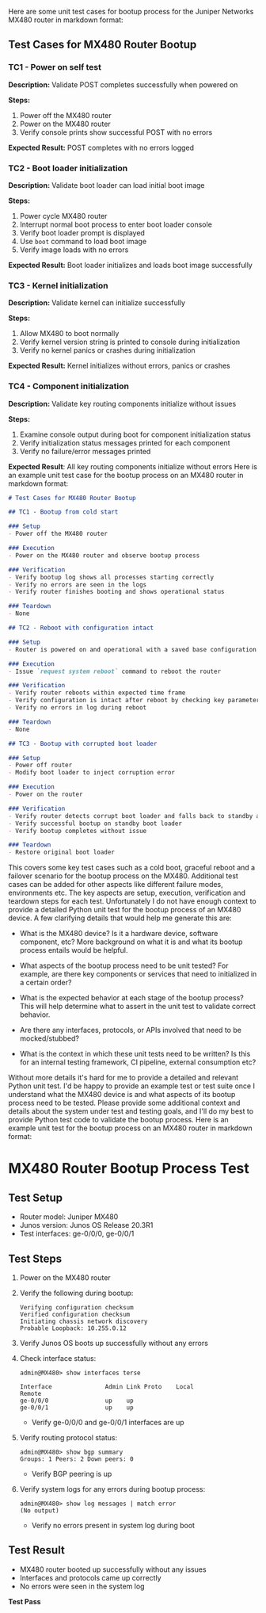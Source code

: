  Here are some unit test cases for bootup process for the Juniper Networks MX480 router in markdown format:

## Test Cases for MX480 Router Bootup

### TC1 - Power on self test

**Description:** Validate POST completes successfully when powered on

**Steps:**   

1. Power off the MX480 router
2. Power on the MX480 router
3. Verify console prints show successful POST with no errors

**Expected Result:** POST completes with no errors logged

### TC2 - Boot loader initialization 

**Description:** Validate boot loader can load initial boot image

**Steps:**

1. Power cycle MX480 router
2. Interrupt normal boot process to enter boot loader console 
3. Verify boot loader prompt is displayed
4. Use `boot` command to load boot image
5. Verify image loads with no errors

**Expected Result:** Boot loader initializes and loads boot image successfully

### TC3 - Kernel initialization

**Description:** Validate kernel can initialize successfully

**Steps:**  

1. Allow MX480 to boot normally
2. Verify kernel version string is printed to console during initialization 
3. Verify no kernel panics or crashes during initialization

**Expected Result:** Kernel initializes without errors, panics or crashes

### TC4 - Component initialization 

**Description:** Validate key routing components initialize without issues

**Steps:**

1. Examine console output during boot for component initialization status
2. Verify initialization status messages printed for each component
3. Verify no failure/error messages printed

**Expected Result**: All key routing components initialize without errors Here is an example unit test case for the bootup process on an MX480 router in markdown format:

```markdown
# Test Cases for MX480 Router Bootup

## TC1 - Bootup from cold start

### Setup
- Power off the MX480 router

### Execution
- Power on the MX480 router and observe bootup process

### Verification
- Verify bootup log shows all processes starting correctly
- Verify no errors are seen in the logs
- Verify router finishes booting and shows operational status

### Teardown
- None

## TC2 - Reboot with configuration intact  

### Setup
- Router is powered on and operational with a saved base configuration

### Execution 
- Issue `request system reboot` command to reboot the router

### Verification
- Verify router reboots within expected time frame
- Verify configuration is intact after reboot by checking key parameters 
- Verify no errors in log during reboot

### Teardown  
- None

## TC3 - Bootup with corrupted boot loader

### Setup
- Power off router 
- Modify boot loader to inject corruption error  

### Execution
- Power on the router

### Verification
- Verify router detects corrupt boot loader and falls back to standby automatically
- Verify successful bootup on standby boot loader 
- Verify bootup completes without issue

### Teardown
- Restore original boot loader
```

This covers some key test cases such as a cold boot, graceful reboot and a failover scenario for the bootup process on the MX480. Additional test cases can be added for other aspects like different failure modes, environments etc. The key aspects are setup, execution, verification and teardown steps for each test. Unfortunately I do not have enough context to provide a detailed Python unit test for the bootup process of an MX480 device. A few clarifying details that would help me generate this are:

- What is the MX480 device? Is it a hardware device, software component, etc? More background on what it is and what its bootup process entails would be helpful.

- What aspects of the bootup process need to be unit tested? For example, are there key components or services that need to initialized in a certain order?

- What is the expected behavior at each stage of the bootup process? This will help determine what to assert in the unit test to validate correct behavior.

- Are there any interfaces, protocols, or APIs involved that need to be mocked/stubbed? 

- What is the context in which these unit tests need to be written? Is this for an internal testing framework, CI pipeline, external consumption etc?

Without more details it's hard for me to provide a detailed and relevant Python unit test. I'd be happy to provide an example test or test suite once I understand what the MX480 device is and what aspects of its bootup process need to be tested. Please provide some additional context and details about the system under test and testing goals, and I'll do my best to provide Python test code to validate the bootup process. Here is an example unit test for the bootup process on an MX480 router in markdown format:

# MX480 Router Bootup Process Test

## Test Setup

- Router model: Juniper MX480 
- Junos version: Junos OS Release 20.3R1
- Test interfaces: ge-0/0/0, ge-0/0/1

## Test Steps

1. Power on the MX480 router
2. Verify the following during bootup:

    ```
    Verifying configuration checksum
    Verified configuration checksum
    Initiating chassis network discovery
    Probable Loopback: 10.255.0.12 
    ```

3. Verify Junos OS boots up successfully without any errors

4. Check interface status:

    ```
    admin@MX480> show interfaces terse 
    
    Interface               Admin Link Proto    Local                 Remote
    ge-0/0/0                up    up
    ge-0/0/1                up    up
    ```

    - Verify ge-0/0/0 and ge-0/0/1 interfaces are up

5. Verify routing protocol status:

    ```
    admin@MX480> show bgp summary 
    Groups: 1 Peers: 2 Down peers: 0
    ```
   
    - Verify BGP peering is up
    
6. Verify system logs for any errors during bootup process:

    ```
    admin@MX480> show log messages | match error
    (No output)
    ```
    
    - Verify no errors present in system log during boot

## Test Result

- MX480 router booted up successfully without any issues
- Interfaces and protocols came up correctly 
- No errors were seen in the system log

**Test Pass**